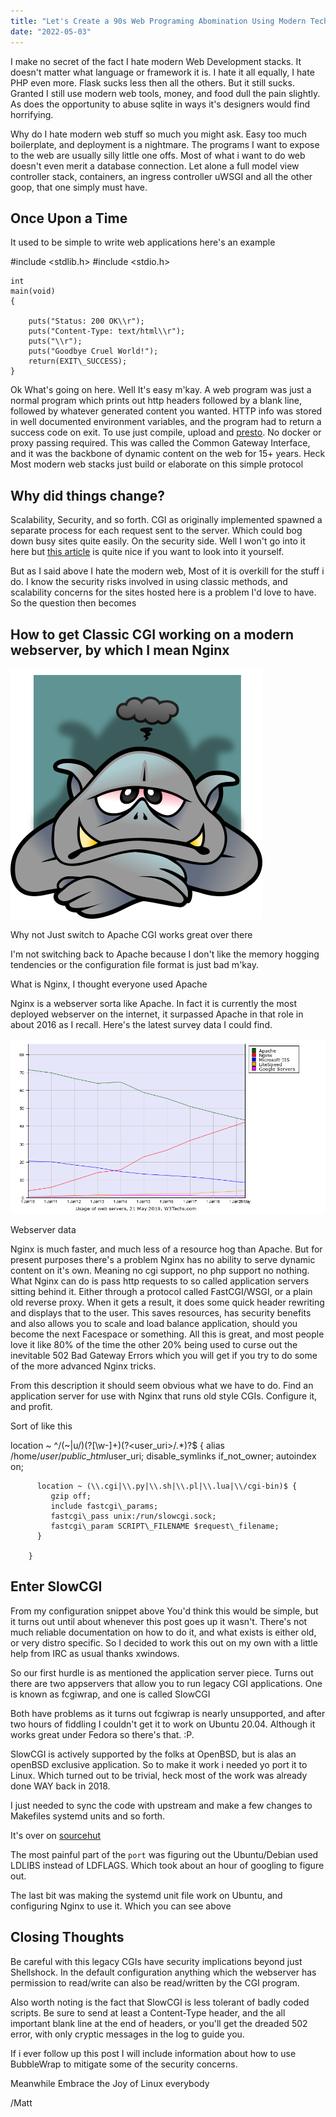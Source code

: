```yaml
---
title: "Let's Create a 90s Web Programing Abomination Using Modern Technology"
date: "2022-05-03"
---
```


I make no secret of the fact I hate modern Web Development stacks. It doesn't matter what language or framework it is. I hate it all equally, I hate PHP even more. Flask sucks less then all the others. But it still sucks. Granted I still use modern web tools, money, and food dull the pain slightly. As does the opportunity to abuse sqlite in ways it's designers would find horrifying.

Why do I hate modern web stuff so much you might ask. Easy too much boilerplate, and deployment is a nightmare. The programs I want to expose to the web are usually silly little one offs. Most of what i want to do web doesn't even merit a database connection. Let alone a full model view controller stack, containers, an ingress controller uWSGI and all the other goop, that one simply must have.

## Once Upon a Time

It used to be simple to write web applications here's an example

#include <stdlib.h>
#include <stdio.h>
     
    int
    main(void)
    {
     
    	puts("Status: 200 OK\\r");
    	puts("Content-Type: text/html\\r");
    	puts("\\r");
    	puts("Goodbye Cruel World!");
    	return(EXIT\_SUCCESS);
    }

Ok What's going on here. Well It's easy m'kay. A web program was just a normal program which prints out http headers followed by a blank line, followed by whatever generated content you wanted. HTTP info was stored in well documented environment variables, and the program had to return a success code on exit. To use just compile, upload and [presto](https://piusbird.space/~matt/goodbye.cgi). No docker or proxy passing required. This was called the Common Gateway Interface, and it was the backbone of dynamic content on the web for 15+ years. Heck Most modern web stacks just build or elaborate on this simple protocol

## Why did things change?

Scalability, Security, and so forth. CGI as originally implemented spawned a separate process for each request sent to the server. Which could bog down busy sites quite easily. On the security side. Well I won't go into it here but [this article](https://antonyt.com/blog/2020-03-27/exploiting-cgi-scripts-with-shellshock) is quite nice if you want to look into it yourself.

But as I said above I hate the modern web, Most of it is overkill for the stuff i do. I know the security risks involved in using classic methods, and scalability concerns for the sites hosted here is a problem I'd love to have. So the question then becomes

## How to get Classic CGI working on a modern webserver, by which I mean Nginx

![](/assets/images/218483.png)

<Troll> Why not Just switch to Apache CGI works great over there

I'm not switching back to Apache because I don't like the memory hogging tendencies or the configuration file format is just bad m'kay.

<Troll> What is Nginx, I thought everyone used Apache

Nginx is a webserver sorta like Apache. In fact it is currently the most deployed webserver on the internet, it surpassed Apache in that role in about 2016 as I recall. Here's the latest survey data I could find.

![](/assets/images/web-server-usage.png)

Webserver data

Nginx is much faster, and much less of a resource hog than Apache. But for present purposes there's a problem Nginx has no ability to serve dynamic content on it's own. Meaning no cgi support, no php support no nothing. What Nginx can do is pass http requests to so called application servers sitting behind it. Either through a protocol called FastCGI/WSGI, or a plain old reverse proxy. When it gets a result, it does some quick header rewriting and displays that to the user. This saves resources, has security benefits and also allows you to scale and load balance application, should you become the next Facespace or something. All this is great, and most people love it like 80% of the time the other 20% being used to curse out the inevitable 502 Bad Gateway Errors which you will get if you try to do some of the more advanced Nginx tricks.

From this description it should seem obvious what we have to do. Find an application server for use with Nginx that runs old style CGIs. Configure it, and profit.

Sort of like this

location ~ ^/(~|u/)(?<user>\[\\w-\]+)(?<user\_uri>/.\*)?$ {
          alias /home/$user/public\_html$user\_uri;
          disable\_symlinks if\_not\_owner;
          autoindex on;
          
          location ~ (\\.cgi|\\.py|\\.sh|\\.pl|\\.lua|\\/cgi-bin)$ {
             gzip off; 
             include fastcgi\_params; 
             fastcgi\_pass unix:/run/slowcgi.sock; 
             fastcgi\_param SCRIPT\_FILENAME $request\_filename;
          }
          
        }

## Enter SlowCGI

From my configuration snippet above You'd think this would be simple, but it turns out until about whenever this post goes up it wasn't. There's not much reliable documentation on how to do it, and what exists is either old, or very distro specific. So I decided to work this out on my own with a little help from IRC as usual thanks xwindows.

So our first hurdle is as mentioned the application server piece. Turns out there are two appservers that allow you to run legacy CGI applications. One is known as fcgiwrap, and one is called SlowCGI

Both have problems as it turns out fcgiwrap is nearly unsupported, and after two hours of fiddling I couldn't get it to work on Ubuntu 20.04. Although it works great under Fedora so there's that. :P.

SlowCGI is actively supported by the folks at OpenBSD, but is alas an openBSD exclusive application. So to make it work i needed yo port it to Linux. Which turned out to be trivial, heck most of the work was already done WAY back in 2018.

I just needed to sync the code with upstream and make a few changes to Makefiles systemd units and so forth.

It's over on [sourcehut](https://git.sr.ht/~marnold128/slowcgi-port)

The most painful part of the `port` was figuring out the Ubuntu/Debian used LDLIBS instead of LDFLAGS. Which took about an hour of googling to figure out.

The last bit was making the systemd unit file work on Ubuntu, and configuring Nginx to use it. Which you can see above

## Closing Thoughts

Be careful with this legacy CGIs have security implications beyond just Shellshock. In the default configuration anything which the webserver has permission to read/write can also be read/written by the CGI program.

Also worth noting is the fact that SlowCGI is less tolerant of badly coded scripts. Be sure to send at least a Content-Type header, and the all important blank line at the end of headers, or you'll get the dreaded 502 error, with only cryptic messages in the log to guide you.

If i ever follow up this post I will include information about how to use BubbleWrap to mitigate some of the security concerns.

Meanwhile Embrace the Joy of Linux everybody

/Matt
